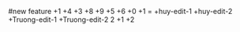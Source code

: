 #new feature +1 +4 +3 +8 +9 +5 +6 +0 +1 = +huy-edit-1 +huy-edit-2 +Truong-edit-1 +Truong-edit-2 2 +1 +2